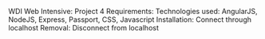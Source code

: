 WDI Web Intensive: Project 4
Requirements:
Technologies used: AngularJS, NodeJS, Express, Passport, CSS, Javascript
Installation: Connect through localhost
Removal: Disconnect from localhost